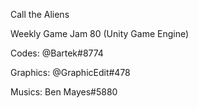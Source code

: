 Call the Aliens

Weekly Game Jam 80 (Unity Game Engine)

Codes: @Bartek#8774

Graphics: @GraphicEdit#478

Musics: Ben Mayes#5880
